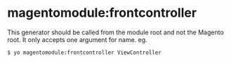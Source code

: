 # magentomodule:frontcontroller

This generator should be called from the module root and not the Magento root. It only accepts one argument for name. eg.

```
$ yo magentomodule:frontcontroller ViewController
```